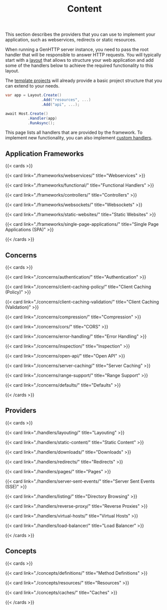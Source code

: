 ﻿---
title: Content
weight: 2
description: 'Tutorials to write web applications (such as webservices or websites) using the GenHTTP server framework.'
cascade:
  type: docs
---

This section describes the providers that you can use to implement your application, such
as webservices, redirects or static resources.

When running a GenHTTP server instance, you need to pass the root handler that will
be responsible to answer HTTP requests. You will typically start with a [layout](./handlers/layouting/) 
that allows to structure your web application and add some of the handlers below to 
achieve the required functionality to this layout.

The [template projects](./templates/) will already provide a basic project structure that
you can extend to your needs.

```csharp
var app = Layout.Create()
                .Add("resources", ...)
                .Add("api", ...);

await Host.Create()
          .Handler(app)
          .RunAsync();
```

This page lists all handlers that are provided by the framework. To implement new
functionality, you can also implement [custom handlers](./handlers/).

## Application Frameworks

{{< cards >}}

  {{< card link="./frameworks/webservices/" title="Webservices" >}}

  {{< card link="./frameworks/functional/" title="Functional Handlers" >}}

  {{< card link="./frameworks/controllers/" title="Controllers" >}}

  {{< card link="./frameworks/websockets/" title="Websockets" >}}

  {{< card link="./frameworks/static-websites/" title="Static Websites" >}}

  {{< card link="./frameworks/single-page-applications/" title="Single Page Applications (SPA)" >}}

{{< /cards >}}

## Concerns

{{< cards >}}

  {{< card link="./concerns/authentication/" title="Authentication" >}}

  {{< card link="./concerns/client-caching-policy/" title="Client Caching (Policy)" >}}

  {{< card link="./concerns/client-caching-validation/" title="Client Caching (Validation)" >}}

  {{< card link="./concerns/compression/" title="Compression" >}}

  {{< card link="./concerns/cors/" title="CORS" >}}

  {{< card link="./concerns/error-handling/" title="Error Handling" >}}

  {{< card link="./concerns/inspection/" title="Inspection" >}}

  {{< card link="./concerns/open-api/" title="Open API" >}}

  {{< card link="./concerns/server-caching/" title="Server Caching" >}}

  {{< card link="./concerns/range-support/" title="Range Support" >}}

  {{< card link="./concerns/defaults/" title="Defaults" >}}

{{< /cards >}}

## Providers

{{< cards >}}

  {{< card link="./handlers/layouting/" title="Layouting" >}}
  
  {{< card link="./handlers/static-content/" title="Static Content" >}}
  
  {{< card link="./handlers/downloads/" title="Downloads" >}}
  
  {{< card link="./handlers/redirects/" title="Redirects" >}}

  {{< card link="./handlers/pages/" title="Pages" >}}

  {{< card link="./handlers/server-sent-events/" title="Server Sent Events (SSE)" >}}

  {{< card link="./handlers/listing/" title="Directory Browsing" >}}
  
  {{< card link="./handlers/reverse-proxy/" title="Reverse Proxies" >}}
  
  {{< card link="./handlers/virtual-hosts/" title="Virtual Hosts" >}}
  
  {{< card link="./handlers/load-balancer/" title="Load Balancer" >}}

{{< /cards >}}

## Concepts

{{< cards >}}

  {{< card link="./concepts/definitions/" title="Method Definitions" >}}

  {{< card link="./concepts/resources/" title="Resources" >}}

  {{< card link="./concepts/caches/" title="Caches" >}}

{{< /cards >}}
